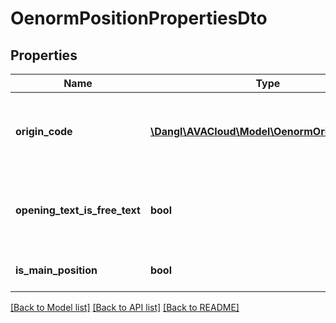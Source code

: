 # OenormPositionPropertiesDto

## Properties
Name | Type | Description | Notes
------------ | ------------- | ------------- | -------------
**origin_code** | [**\Dangl\AVACloud\Model\OenormOriginCodeDto**](OenormOriginCodeDto.md) | This indicates where the content of this element originates, if set. It corresponds to &#39;herkunftskennzeichen&#39; in ÖNorm | 
**opening_text_is_free_text** | **bool** | This marks if the opening texts within this element are considered free text. It corresponds to &#39;vorbemerkungskennzeichen&#39; in ÖNorm. | 
**is_main_position** | **bool** | This indicates if the ÖNorm &#39;wesentliche position&#39; mark is set | 

[[Back to Model list]](../README.md#documentation-for-models) [[Back to API list]](../README.md#documentation-for-api-endpoints) [[Back to README]](../README.md)


